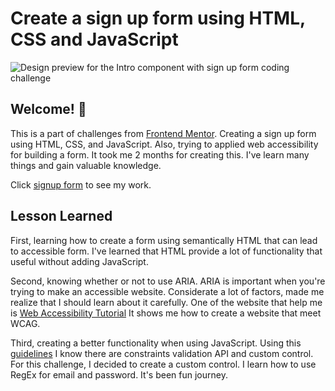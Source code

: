 # Create a sign up form using HTML, CSS and JavaScript

![Design preview for the Intro component with sign up form coding challenge](./design/desktop-preview.jpg)

## Welcome! 👋

This is a part of challenges from [Frontend Mentor](https://www.frontendmentor.io). Creating a sign up form using HTML, CSS, and JavaScript. Also, trying to applied web accessibility for building a form. It took me 2 months for creating this. I've learn many things and gain valuable knowledge. 

Click [signup form](https://signup-form-ruby.vercel.app/) to see my work. 
## Lesson Learned

First, learning how to create a form using semantically HTML that can lead to accessible form. I've learned that HTML provide a lot of functionality that useful without adding JavaScript.  

Second, knowing whether or not to use ARIA. ARIA is important when you're trying to make an accessible website. Considerate a lot of factors, made me realize that I should learn about it carefully. One of the website that help me is [Web Accessibility Tutorial](https://www.w3.org/WAI/tutorials/forms/.) It shows me how to create a website that meet WCAG. 

Third, creating a better functionality when using JavaScript. Using this [guidelines](https://developer.mozilla.org/en-US/docs/Learn/Forms/Form_validation) I know there are constraints validation API and custom control. For this challenge, I decided to create a custom control. I learn how to use RegEx for email and password. It's been fun journey.  

